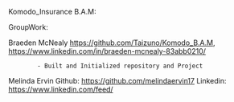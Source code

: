 Komodo_Insurance B.A.M:


GroupWork:


Braeden McNealy
        https://github.com/Taizuno/Komodo_B.A.M, https://www.linkedin.com/in/braeden-mcnealy-83abb0210/

            - Built and Initialized repository and Project

Melinda Ervin
	Github:
		https://github.com/melindaervin17 
	Linkedin:
		https://www.linkedin.com/feed/